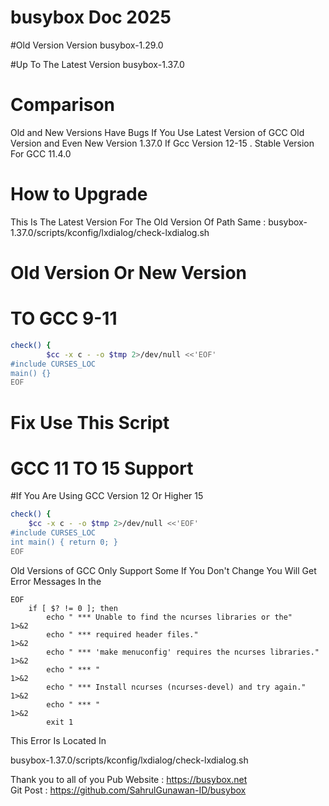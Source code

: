 # busybox Doc 2025

#Old Version 
Version busybox-1.29.0

#Up To The Latest Version
busybox-1.37.0

# Comparison 
Old and New Versions Have Bugs If You Use Latest Version of GCC Old Version and Even New Version 1.37.0 If Gcc Version 12-15 . Stable Version For GCC 11.4.0

# How to Upgrade 
This Is The Latest Version For The Old Version Of Path Same : busybox-1.37.0/scripts/kconfig/lxdialog/check-lxdialog.sh

# Old Version Or New Version
# TO GCC 9-11
````bash
check() {
        $cc -x c - -o $tmp 2>/dev/null <<'EOF'
#include CURSES_LOC
main() {}
EOF
````

# Fix Use This Script 
# GCC 11 TO 15 Support
#If You Are Using GCC Version 12 Or Higher 15
````bash
check() {
    $cc -x c - -o $tmp 2>/dev/null <<'EOF'
#include CURSES_LOC
int main() { return 0; }
EOF
````

Old Versions of GCC Only Support Some If You Don't Change You Will Get Error Messages In the
```` error
EOF
	if [ $? != 0 ]; then
	    echo " *** Unable to find the ncurses libraries or the"       1>&2
	    echo " *** required header files."                            1>&2
	    echo " *** 'make menuconfig' requires the ncurses libraries." 1>&2
	    echo " *** "                                                  1>&2
	    echo " *** Install ncurses (ncurses-devel) and try again."    1>&2
	    echo " *** "                                                  1>&2
	    exit 1
````
This Error Is Located In

busybox-1.37.0/scripts/kconfig/lxdialog/check-lxdialog.sh

Thank you to all of you 
Pub Website : https://busybox.net
<br>Git Post : https://github.com/SahrulGunawan-ID/busybox
